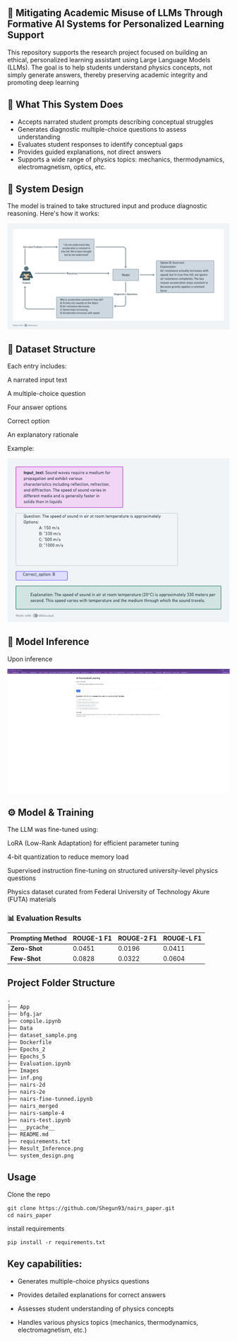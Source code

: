 ## 🧠 Mitigating Academic Misuse of LLMs Through Formative AI Systems for Personalized Learning Support
This repository supports the research project focused on building an ethical, personalized learning assistant using Large Language Models (LLMs). The goal is to help students understand physics concepts, not simply generate answers, thereby preserving academic integrity and promoting deep learning

## 🔧 What This System Does
- Accepts narrated student prompts describing conceptual struggles
- Generates diagnostic multiple-choice questions to assess understanding
- Evaluates student responses to identify conceptual gaps
- Provides guided explanations, not direct answers
- Supports a wide range of physics topics: mechanics, thermodynamics, electromagnetism, optics, etc.
## 📐 System Design
The model is trained to take structured input and produce diagnostic reasoning. Here's how it works:

![System Design](./system_design.png)

## 📁 Dataset Structure
Each entry includes:

A narrated input text

A multiple-choice question

Four answer options

Correct option

An explanatory rationale

Example:

![Dataset Structure](./dataset_sample.png)

## 🧠 Model Inference
Upon inference

![Result_Inference](./Result_Inference.png)

## ⚙️ Model & Training
The LLM was fine-tuned using:

LoRA (Low-Rank Adaptation) for efficient parameter tuning

4-bit quantization to reduce memory load

Supervised instruction fine-tuning on structured university-level physics questions

Physics dataset curated from Federal University of Technology Akure (FUTA) materials

### 📊 Evaluation Results

| Prompting Method | ROUGE-1 F1 | ROUGE-2 F1 | ROUGE-L F1 |
|------------------|------------|------------|------------|
| **Zero-Shot**    | 0.0451     | 0.0196     | 0.0411     |
| **Few-Shot**     | 0.0828     | 0.0322     | 0.0604     |


## Project Folder Structure
```
.
├── App
├── bfg.jar
├── compile.ipynb
├── Data
├── dataset_sample.png
├── Dockerfile
├── Epochs_2
├── Epochs_5
├── Evaluation.ipynb
├── Images
├── inf.png
├── nairs-2d
├── nairs-2e
├── nairs-fine-tunned.ipynb
├── nairs_merged
├── nairs-sample-4
├── nairs-test.ipynb
├── __pycache__
├── README.md
├── requirements.txt
├── Result_Inference.png
└── system_design.png
```
## Usage
Clone the repo
```
git clone https://github.com/Shegun93/nairs_paper.git
cd nairs_paper
```
install requirements
```
pip install -r requirements.txt
```

## Key capabilities:

- Generates multiple-choice physics questions

- Provides detailed explanations for correct answers

- Assesses student understanding of physics concepts

- Handles various physics topics (mechanics, thermodynamics, electromagnetism, etc.)
